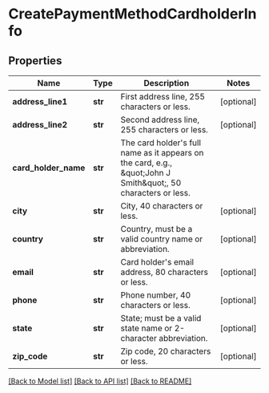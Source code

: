 # CreatePaymentMethodCardholderInfo

## Properties
Name | Type | Description | Notes
------------ | ------------- | ------------- | -------------
**address_line1** | **str** | First address line, 255 characters or less.  | [optional] 
**address_line2** | **str** | Second address line, 255 characters or less.  | [optional] 
**card_holder_name** | **str** | The card holder&#x27;s full name as it appears on the card, e.g., \&quot;John J Smith\&quot;, 50 characters or less.  | 
**city** | **str** | City, 40 characters or less.  | [optional] 
**country** | **str** | Country, must be a valid country name or abbreviation.  | [optional] 
**email** | **str** | Card holder&#x27;s email address, 80 characters or less.  | [optional] 
**phone** | **str** | Phone number, 40 characters or less.  | [optional] 
**state** | **str** | State; must be a valid state name or 2-character abbreviation.  | [optional] 
**zip_code** | **str** | Zip code, 20 characters or less.  | [optional] 

[[Back to Model list]](../README.md#documentation-for-models) [[Back to API list]](../README.md#documentation-for-api-endpoints) [[Back to README]](../README.md)


